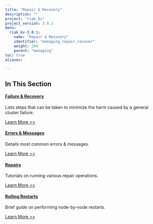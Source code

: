```yaml
---
title: "Repair & Recovery"
description: ""
project: "riak_kv"
project_version: 3.0.1
menu:
  riak_kv-3.0.1:
    name: "Repair & Recovery"
    identifier: "managing_repair_recover"
    weight: 204
    parent: "managing"
toc: true
aliases:

---
```


[repair recover fail]: ./failure-recovery/
[repair recover errors]: ./errors/
[repair recover repairs]: ./repairs/
[repair recover restart]: ./rolling-restart/

## In This Section

#### [Failure & Recovery][repair recover fail]

Lists steps that can be taken to minimize the harm caused by a general
cluster failure.

[Learn More >>][repair recover fail]


#### [Errors & Messages][repair recover errors]

Details most common errors & messages.

[Learn More >>][repair recover errors]


#### [Repairs][repair recover repairs]

Tutorials on running various repair operations.

[Learn More >>][repair recover repairs]


#### [Rolling Restarts][repair recover restart]

Brief guide on performing node-by-node restarts.

[Learn More >>][repair recover restart]



